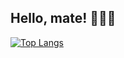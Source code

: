## Hello, mate! 👋🇨🇦

[![Top Langs](https://github-readme-stats.vercel.app/api/top-langs/?username=yurimacena)](https://github.com/anuraghazr/github-readme-stats)
<!--
**yurimacena/yurimacena** is a ✨ _special_ ✨ repository because its `README.md` (this file) appears on your GitHub profile.

Here are some ideas to get you started:

- 🔭 I’m currently working on ...
- 🌱 I’m currently learning ...
- 👯 I’m looking to collaborate on ...
- 🤔 I’m looking for help with ...
- 💬 Ask me about ...
- 📫 How to reach me: ...
- 😄 Pronouns: ...
- ⚡ Fun fact: ...
-->
